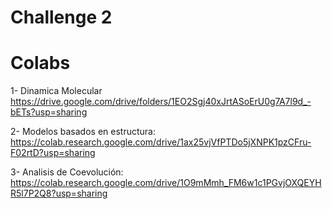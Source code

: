 # Challenge 2

# Colabs
1- Dinamica Molecular https://drive.google.com/drive/folders/1EO2Sgj40xJrtASoErU0g7A7l9d_-bETs?usp=sharing

2- Modelos basados en estructura: https://colab.research.google.com/drive/1ax25vjVfPTDo5jXNPK1pzCFru-F02rtD?usp=sharing

3- Analisis de Coevolución: https://colab.research.google.com/drive/1O9mMmh_FM6w1c1PGvjOXQEYHR5l7P2Q8?usp=sharing
